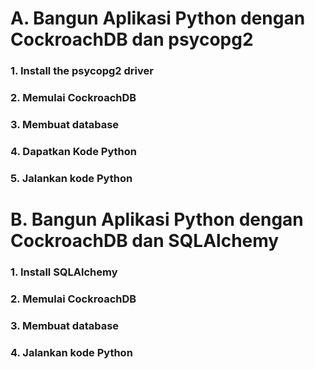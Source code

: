 # **A. Bangun Aplikasi Python dengan CockroachDB dan psycopg2**
 
### **1. Install the psycopg2 driver**
### **2. Memulai CockroachDB**
### **3. Membuat database**
### **4. Dapatkan Kode Python**
### **5. Jalankan kode Python**

# **B. Bangun Aplikasi Python dengan CockroachDB dan SQLAlchemy**
 
### **1. Install SQLAlchemy**
### **2. Memulai CockroachDB**
### **3. Membuat database**
### **4. Jalankan kode Python**